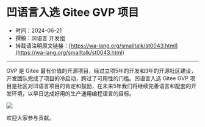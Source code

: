 # 凹语言入选 Gitee GVP 项目

- 时间：2024-06-21
- 撰稿：凹语言 开发组
- 转载请注明原文链接：[https://wa-lang.org/smalltalk/st0043.html](https://wa-lang.org/smalltalk/st0043.html)

---

GVP 是 Gitee 最有价值的开源项目，经过立项5年的开发和3年的开源社区建设，开发团队完成了项目的冷启动，跨过了可用性的门槛。凹语言入选 Gitee GVP 项目是社区对凹语言项目的肯定和鼓励，在未来5年我们将继续完善语言和配套的开发环境，以早日达成好用的生产通用编程语言的目标。

![](/st0043-01.jpg)

欢迎大家参与贡献。
